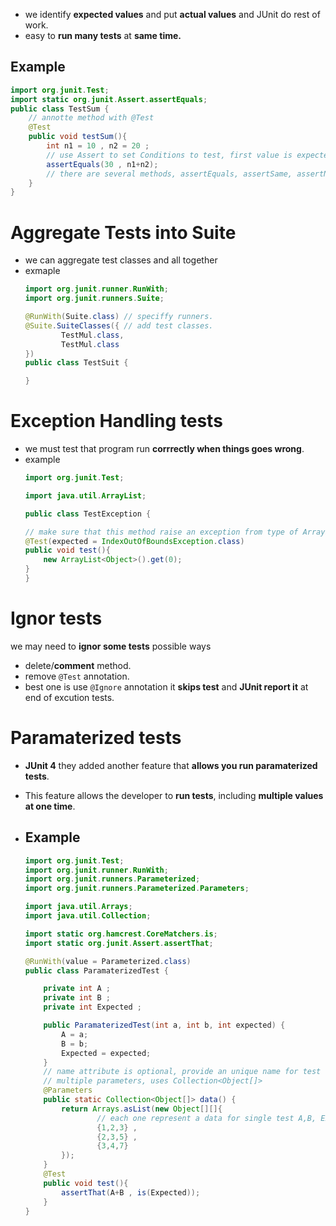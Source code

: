 - we identify **expected values** and put **actual values** and JUnit do rest of work.
- easy to **run many tests** at **same time.**

## Example 

``` java 
import org.junit.Test;
import static org.junit.Assert.assertEquals;
public class TestSum {
    // annotte method with @Test
    @Test 
    public void testSum(){
        int n1 = 10 , n2 = 20 ;
        // use Assert to set Conditions to test, first value is expected, second is actual
        assertEquals(30 , n1+n2);
        // there are several methods, assertEquals, assertSame, assertNull.  
    }
}
```


# Aggregate Tests into Suite 
- we can aggregate test classes and all together
- exmaple 
    ``` java
    import org.junit.runner.RunWith;
    import org.junit.runners.Suite;

    @RunWith(Suite.class) // speciffy runners. 
    @Suite.SuiteClasses({ // add test classes.
            TestMul.class,
            TestMul.class
    })
    public class TestSuit {

    }
   ```    

# Exception Handling tests
- we must test that program run **corrrectly when things goes wrong**.
- example 
    ``` java 
    import org.junit.Test;

    import java.util.ArrayList;

    public class TestException {

    // make sure that this method raise an exception from type of ArrayIndexOutOfBoundsException
    @Test(expected = IndexOutOfBoundsException.class)
    public void test(){
        new ArrayList<Object>().get(0);
    }
    }

    ```
# Ignor tests 
we may need to **ignor some tests** possible ways 
  - delete/**comment** method.
  - remove `@Test` annotation.
  - best one is use `@Ignore` annotation it **skips test** and **JUnit report it** at end of excution tests.  


# Paramaterized tests 
- **JUnit 4** they added another feature that **allows you run paramaterized tests**.
- This feature allows the developer to **run tests**, including **multiple values at one time**.


- ## Example 


    ``` java 
    import org.junit.Test;
    import org.junit.runner.RunWith;
    import org.junit.runners.Parameterized;
    import org.junit.runners.Parameterized.Parameters;

    import java.util.Arrays;
    import java.util.Collection;

    import static org.hamcrest.CoreMatchers.is;
    import static org.junit.Assert.assertThat;

    @RunWith(value = Parameterized.class)
    public class ParamaterizedTest {

        private int A ;
        private int B ;
        private int Expected ;

        public ParamaterizedTest(int a, int b, int expected) {
            A = a;
            B = b;
            Expected = expected;
        }
        // name attribute is optional, provide an unique name for test
        // multiple parameters, uses Collection<Object[]>
        @Parameters
        public static Collection<Object[]> data() {
            return Arrays.asList(new Object[][]{
                    // each one represent a data for single test A,B, Expected.
                    {1,2,3} ,
                    {2,3,5} ,
                    {3,4,7}
            });
        }
        @Test
        public void test(){
            assertThat(A+B , is(Expected));
        }
    }
    ```
